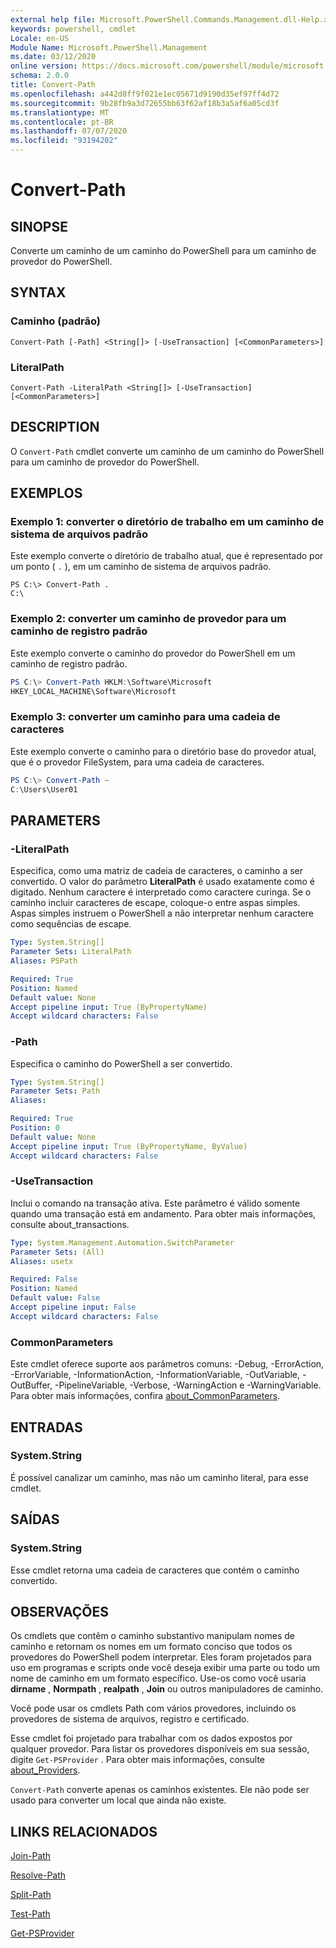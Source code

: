 ```yaml
---
external help file: Microsoft.PowerShell.Commands.Management.dll-Help.xml
keywords: powershell, cmdlet
Locale: en-US
Module Name: Microsoft.PowerShell.Management
ms.date: 03/12/2020
online version: https://docs.microsoft.com/powershell/module/microsoft.powershell.management/convert-path?view=powershell-5.1&WT.mc_id=ps-gethelp
schema: 2.0.0
title: Convert-Path
ms.openlocfilehash: a442d8ff9f021e1ec05671d9190d35ef97ff4d72
ms.sourcegitcommit: 9b28fb9a3d72655bb63f62af18b3a5af6a05cd3f
ms.translationtype: MT
ms.contentlocale: pt-BR
ms.lasthandoff: 07/07/2020
ms.locfileid: "93194202"
---
```

# Convert-Path

## SINOPSE
Converte um caminho de um caminho do PowerShell para um caminho de provedor do PowerShell.

## SYNTAX

### Caminho (padrão)

```
Convert-Path [-Path] <String[]> [-UseTransaction] [<CommonParameters>]
```

### LiteralPath

```
Convert-Path -LiteralPath <String[]> [-UseTransaction] [<CommonParameters>]
```

## DESCRIPTION

O `Convert-Path` cmdlet converte um caminho de um caminho do PowerShell para um caminho de provedor do PowerShell.

## EXEMPLOS

### Exemplo 1: converter o diretório de trabalho em um caminho de sistema de arquivos padrão

Este exemplo converte o diretório de trabalho atual, que é representado por um ponto ( `.` ), em um caminho de sistema de arquivos padrão.

```
PS C:\> Convert-Path .
C:\
```

### Exemplo 2: converter um caminho de provedor para um caminho de registro padrão

Este exemplo converte o caminho do provedor do PowerShell em um caminho de registro padrão.

```powershell
PS C:\> Convert-Path HKLM:\Software\Microsoft
HKEY_LOCAL_MACHINE\Software\Microsoft
```

### Exemplo 3: converter um caminho para uma cadeia de caracteres

Este exemplo converte o caminho para o diretório base do provedor atual, que é o provedor FileSystem, para uma cadeia de caracteres.

```powershell
PS C:\> Convert-Path ~
C:\Users\User01
```

## PARAMETERS

### -LiteralPath

Especifica, como uma matriz de cadeia de caracteres, o caminho a ser convertido. O valor do parâmetro **LiteralPath** é usado exatamente como é digitado. Nenhum caractere é interpretado como caractere curinga. Se o caminho incluir caracteres de escape, coloque-o entre aspas simples. Aspas simples instruem o PowerShell a não interpretar nenhum caractere como sequências de escape.

```yaml
Type: System.String[]
Parameter Sets: LiteralPath
Aliases: PSPath

Required: True
Position: Named
Default value: None
Accept pipeline input: True (ByPropertyName)
Accept wildcard characters: False
```

### -Path

Especifica o caminho do PowerShell a ser convertido.

```yaml
Type: System.String[]
Parameter Sets: Path
Aliases:

Required: True
Position: 0
Default value: None
Accept pipeline input: True (ByPropertyName, ByValue)
Accept wildcard characters: False
```

### -UseTransaction
Inclui o comando na transação ativa.
Este parâmetro é válido somente quando uma transação está em andamento.
Para obter mais informações, consulte about_transactions.

```yaml
Type: System.Management.Automation.SwitchParameter
Parameter Sets: (All)
Aliases: usetx

Required: False
Position: Named
Default value: False
Accept pipeline input: False
Accept wildcard characters: False
```

### CommonParameters

Este cmdlet oferece suporte aos parâmetros comuns: -Debug, -ErrorAction, -ErrorVariable, -InformationAction, -InformationVariable, -OutVariable, -OutBuffer, -PipelineVariable, -Verbose, -WarningAction e -WarningVariable. Para obter mais informações, confira [about_CommonParameters](https://go.microsoft.com/fwlink/?LinkID=113216).

## ENTRADAS

### System.String

É possível canalizar um caminho, mas não um caminho literal, para esse cmdlet.

## SAÍDAS

### System.String

Esse cmdlet retorna uma cadeia de caracteres que contém o caminho convertido.

## OBSERVAÇÕES

Os cmdlets que contêm o caminho substantivo manipulam nomes de caminho e retornam os nomes em um formato conciso que todos os provedores do PowerShell podem interpretar. Eles foram projetados para uso em programas e scripts onde você deseja exibir uma parte ou todo um nome de caminho em um formato específico. Use-os como você usaria **dirname** , **Normpath** , **realpath** , **Join** ou outros manipuladores de caminho.

Você pode usar os cmdlets Path com vários provedores, incluindo os provedores de sistema de arquivos, registro e certificado.

Esse cmdlet foi projetado para trabalhar com os dados expostos por qualquer provedor. Para listar os provedores disponíveis em sua sessão, digite `Get-PSProvider` . Para obter mais informações, consulte [about_Providers](../Microsoft.PowerShell.Core/About/about_Providers.md).

`Convert-Path` converte apenas os caminhos existentes. Ele não pode ser usado para converter um local que ainda não existe.

## LINKS RELACIONADOS

[Join-Path](Join-Path.md)

[Resolve-Path](Resolve-Path.md)

[Split-Path](Split-Path.md)

[Test-Path](Test-Path.md)

[Get-PSProvider](Get-PSProvider.md)

